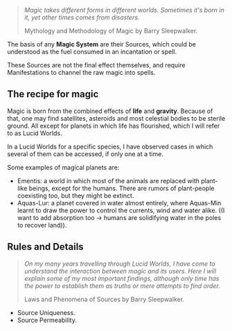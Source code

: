 >*Magic takes different forms in different worlds. Sometimes it's born in it, yet other times comes from disasters.*
>
>Mythology and Methodology of Magic
>by Barry Sleepwalker.

The basis of any **Magic System** are their Sources, which could be understood as the fuel consumed in an incantation or spell.

These Sources are not the final effect themselves, and require Manifestations to channel the raw magic into spells.

## The recipe for magic
Magic is born from the combined effects of **life** and **gravity**. Because of that, one may find satellites, asteroids and most celestial bodies to be sterile ground. All except for planets in which life has flourished, which I will refer to as Lucid Worlds. 

In a Lucid Worlds for a specific species, I have observed cases in which several of them can be accessed, if only one at a time.

Some examples of magical planets are:
+ Ementis: a world in which most of the animals are replaced with plant-like beings, except for the humans. There are rumors of plant-people coexisting too, but they might be extinct.
+ Aquas-Lur: a planet covered in water almost entirely, where Aquas-Min learnt to draw the power to control the currents, wind and water alike. ((I want to add absorption too -> humans are solidifying water in the poles to recover land)).

## Rules and Details
>*On my many years travelling through Lucid Worlds, I have come to understand the interaction between magic and its users. Here I will explain some of my most important findings, although only time has the power to establish them as truths or mere attempts to find order.*
>
>Laws and Phenomena of Sources
>by Barry Sleepwalker.

+ Source Uniqueness.
+ Source Permeability.




